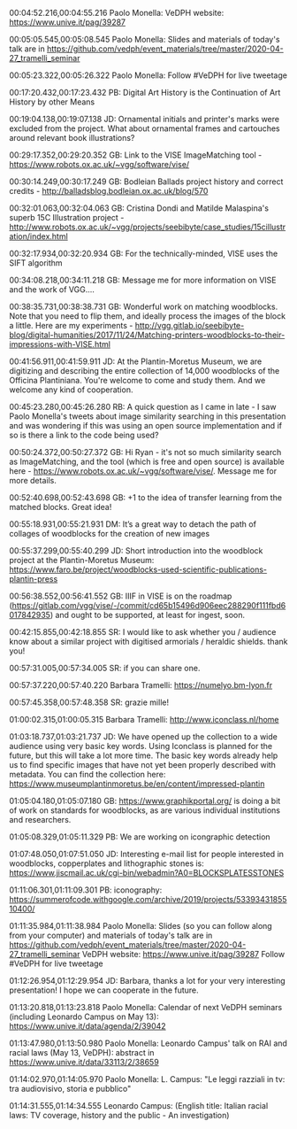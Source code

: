 00:04:52.216,00:04:55.216
Paolo Monella: VeDPH website: https://www.unive.it/pag/39287

00:05:05.545,00:05:08.545
Paolo Monella: Slides and materials of today's talk are in https://github.com/vedph/event_materials/tree/master/2020-04-27_tramelli_seminar

00:05:23.322,00:05:26.322
Paolo Monella: Follow #VeDPH for live tweetage

00:17:20.432,00:17:23.432
PB: Digital Art History  is the Continuation of Art History by other Means

00:19:04.138,00:19:07.138
JD: Ornamental initials and printer's marks were excluded from the project. What about ornamental frames and cartouches around relevant book illustrations?

00:29:17.352,00:29:20.352
GB: Link to the VISE ImageMatching tool - https://www.robots.ox.ac.uk/~vgg/software/vise/

00:30:14.249,00:30:17.249
GB: Bodleian Ballads project history and correct credits - http://balladsblog.bodleian.ox.ac.uk/blog/570 

00:32:01.063,00:32:04.063
GB: Cristina Dondi and Matilde Malaspina's superb 15C Illustration project - http://www.robots.ox.ac.uk/~vgg/projects/seebibyte/case_studies/15cillustration/index.html

00:32:17.934,00:32:20.934
GB: For the technically-minded, VISE uses the SIFT algorithm

00:34:08.218,00:34:11.218
GB: Message me for more information on VISE and the work of VGG....

00:38:35.731,00:38:38.731
GB: Wonderful work on matching woodblocks. Note that you need to flip them, and ideally process the images of the block a little. Here are my experiments - http://vgg.gitlab.io/seebibyte-blog/digital-humanities/2017/11/24/Matching-printers-woodblocks-to-their-impressions-with-VISE.html

00:41:56.911,00:41:59.911
JD: At the Plantin-Moretus Museum, we are digitizing and describing the entire collection of 14,000 woodblocks of the Officina Plantiniana. You're welcome to come and study them. And we welcome any kind of cooperation.

00:45:23.280,00:45:26.280
RB: A quick question as I came in late - I saw Paolo Monella's tweets about image similarity searching in this presentation and was wondering if this was using an open source implementation and if so is there a link to the code being used?

00:50:24.372,00:50:27.372
GB: Hi Ryan - it's not so much similarity search as ImageMatching, and the tool (which is free and open source) is available here - https://www.robots.ox.ac.uk/~vgg/software/vise/. Message me for more details.

00:52:40.698,00:52:43.698
GB: +1 to the idea of transfer learning from the matched blocks. Great idea!

00:55:18.931,00:55:21.931
DM: It’s a great way to detach the path of collages of woodblocks for the creation of new images

00:55:37.299,00:55:40.299
JD: Short introduction into the woodblock project at the Plantin-Moretus Museum: https://www.faro.be/project/woodblocks-used-scientific-publications-plantin-press

00:56:38.552,00:56:41.552
GB: IIIF in VISE is on the roadmap (https://gitlab.com/vgg/vise/-/commit/cd65b15496d906eec288290f111fbd6017842935) and ought to be supported, at least for ingest, soon. 

00:42:15.855,00:42:18.855
SR: I would like to ask whether you / audience know about a similar project with digitised armorials / heraldic shields. thank you!

00:57:31.005,00:57:34.005
SR: if you can share one. 

00:57:37.220,00:57:40.220
Barbara Tramelli: https://numelyo.bm-lyon.fr

00:57:45.358,00:57:48.358
SR: grazie mille!

01:00:02.315,01:00:05.315
Barbara Tramelli: http://www.iconclass.nl/home

01:03:18.737,01:03:21.737
JD: We have opened up the collection to a wide audience using very basic key words. Using Iconclass is planned for the future, but this will take a lot more time. The basic key words already help us to find specific images that have not yet been properly described with metadata. You can find the collection here: https://www.museumplantinmoretus.be/en/content/impressed-plantin

01:05:04.180,01:05:07.180
GB: https://www.graphikportal.org/ is doing a bit of work on standards for woodblocks, as are various individual institutions and researchers. 

01:05:08.329,01:05:11.329
PB: We are working on icongraphic detection

01:07:48.050,01:07:51.050
JD: Interesting e-mail list for people interested in woodblocks, copperplates and lithographic stones is: https://www.jiscmail.ac.uk/cgi-bin/webadmin?A0=BLOCKSPLATESSTONES

01:11:06.301,01:11:09.301
PB: iconography: https://summerofcode.withgoogle.com/archive/2019/projects/5339343185510400/

01:11:35.984,01:11:38.984
Paolo Monella: Slides (so you can follow along from your computer) and materials of today's talk are in https://github.com/vedph/event_materials/tree/master/2020-04-27_tramelli_seminar
VeDPH website: https://www.unive.it/pag/39287
Follow #VeDPH for live tweetage

01:12:26.954,01:12:29.954
JD: Barbara, thanks a lot for your very interesting presentation! I hope we can cooperate in the future.

01:13:20.818,01:13:23.818
Paolo Monella: Calendar of next VeDPH seminars (including Leonardo Campus on May 13): https://www.unive.it/data/agenda/2/39042

01:13:47.980,01:13:50.980
Paolo Monella: Leonardo Campus' talk on RAI and racial laws (May 13, VeDPH): abstract in https://www.unive.it/data/33113/2/38659

01:14:02.970,01:14:05.970
Paolo Monella: L. Campus: "Le leggi razziali in tv: tra audiovisivo, storia e pubblico"

01:14:31.555,01:14:34.555
Leonardo Campus: (English title: Italian racial laws: TV coverage, history and the public - An investigation)
